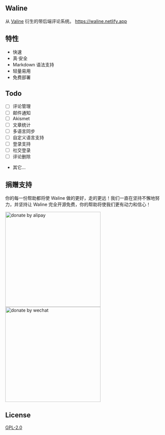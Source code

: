 ## Waline

从 [Valine](https://valine.js.org) 衍生的带后端评论系统。 https://waline.netlify.app

## 特性

- 快速
- 真·安全
- Markdown 语法支持
- 轻量易用
- 免费部署

## Todo 

- [ ] 评论管理
- [ ] 邮件通知
- [ ] Akismet 
- [ ] 文章统计
- [ ] 多语言同步
- [ ] 自定义语言支持
- [ ] 登录支持
- [ ] 社交登录
- [ ] 评论删除
- 其它...

## 捐赠支持

你的每一份帮助都将使 Waline 做的更好，走的更远！我们一直在坚持不懈地努力，并坚持让 Waline 完全开源免费，你的帮助将使我们更有动力和信心！

<div class="donate-qrcode">
<img width="300" src="https://p5.ssl.qhimg.com/t013f422b5b319becbb.png" alt="donate by alipay" /> <img width="300" src="https://p4.ssl.qhimg.com/t0142965a40989b8d7a.png" alt="donate by wechat" />
</div>

## License
[GPL-2.0](https://github.com/lizheming/Waline/blob/master/LICENSE)
